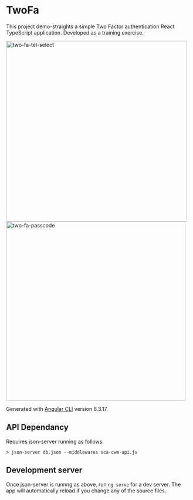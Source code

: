 # TwoFa

This project demo-straights a simple Two Factor authentication React TypeScript application. Developed as a training exercise.

<img width="493" alt="two-fa-tel-select" src="https://user-images.githubusercontent.com/32771159/151399593-42681b06-b936-4df1-9cdd-850b09e2f434.PNG">

<img width="489" alt="two-fa-passcode" src="https://user-images.githubusercontent.com/32771159/151399520-674317ee-400a-472e-8008-f46078fdfdc9.PNG">

Generated with [Angular CLI](https://github.com/angular/angular-cli) version 8.3.17.

## API Dependancy

Requires json-server running as follows:

    > json-server db.json --middlewares sca-cwm-api.js

## Development server

Once json-server is runnng as above, run `ng serve` for a dev server. The app will automatically reload if you change any of the source files.
